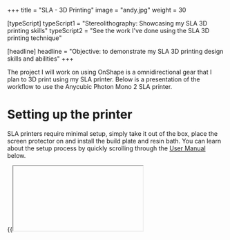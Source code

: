 +++
title = "SLA - 3D Printing"
image = "andy.jpg"
weight = 30

[typeScript] 
typeScript1 = "Stereolithography: Showcasing my SLA 3D printing skills" 
typeScript2 = "See the work I've done using the SLA 3D printing technique"

[headline]
headline = "Objective: to demonstrate my SLA 3D printing design skills and abilities"
+++

The project I will work on using OnShape is a omnidirectional gear that I plan to 3D print using my SLA printer. Below is a presentation of the workflow to use the Anycubic Photon Mono 2 SLA printer.

# Setting up the printer

SLA printers require minimal setup, simply take it out of the box, place the screen protector on and install the build plate and resin bath. You can learn about the setup process by quickly scrolling through the [User Manual](../anycubic-printer.pdf) below.

{{<iframe anycubic-printer.pdf>}}

Once set up, I will walk through the zeroing and bed levelling technique in the workflow section below.

# SLA 3D Printing Workflow for Anycubic Photon Mono 2

In this section I will cover the workflow for perfoming an SLA print from import of the part to the Photon Workshop software and slicing it, through to preparing the printer for a print, launching a print, post-print treatment and cleanup. This section will be broken into two parts: 

    (1) Slicing and creating the print file, and
    (2) Performing the print and cleanup 

## Slicing a part for printing

The anycubic photon mono 2 uses the Anycubic Photon Workshop software as its slicer. It is a very intuitive and user friendly software. Furthermore, anycubic has a very friendly user manual and tutorial process when you first open the App. I will include their user manual [here](../anycub-software.pdf) for reference and assitance. You can scroll through it below.

{{<iframe anycubic-software.pdf>}}

Next, I will walk through a very quick tutorial for how to use the software and slice a part for printing.

### 1. Download the Anycubic Photon Workshop Software

Download the latest version of the [Anycubic Photon Workshop software](https://store.anycubic.com/pages/anycubic-photon-workshop-3d-slicer-software) by clicking on the link to their page. Download the version required for user Operating System.

### 2. Launch the App and Import your part

Once installed, the app will prompt you for which printer you are using. In our case we are using the Anycubic Photon Mono 2.

{{<image printer.png>}}

The app has a very friendly tutorial and introduction. It is recommendd that you go through it. It is about 1 minute and gives an excellent tour of the software and its main toolbenches and capabilities.

After you have run through the tutorial feel free to import your part into the slicer. It is possible to import .STEP, .OBJ, and .STL files.

Once imported, you should see the part on the build plate. If it does not appear, there is an error, try exporting your part as a different file format or fixing any CAD errors.

{{<image import.png>}}

the next step involves generating supports.

### 3. Generate supports

Next, you will want to generate supports. You can do this by clicking the "supports" button at the top. You can modify the settings to suit your print and then click on "generate supports" to initiate the support generation process.

{{<image support-settings.png>}}

After calculating the supports, you should see them rendered on the main build plate screen. If they are not there, either there was an error, or the part does not require supports. In most cases, it will generate a skirt regardless of whether supports are required or not.

{{<image supports.png>}}

The next step involves slicing and exporting the file.

### 4. Slice the part

Lastly, you will want to slice the part and export it. You can do this by clicking the slice button in the bottom right hand corner. The software will then generate the sliced part where you can use the scroll bar on the right to view each layer.

{{<image slice.png >}}

If you are happy with the slice, the final step is to click "Save Slice File" in the bottom right hand corner. You can then load this file onto a USB and stick the USB in the printer.

Next step we will turn over to the printer and walk through the process of levelling and zeroing the bed, loading the resin, and launching a print.

## Printing your part

In this section, I will walk through the workflow for printing a part after you have generated the slice file. This includes levelling and zeroing the bed, which I recommend should be done any time the resin bath or build plate has been removed, which will likely be after every print. I recommend this to avoid having failed prints and wasted resin. The workflow is presented below.

### 1. Remove the resin bath and level the bed

